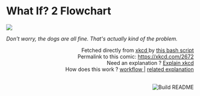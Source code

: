 # <b>What If? 2 Flowchart</b>

[![](https://imgs.xkcd.com/comics/what_if_2_flowchart.png)](https://xkcd.com/2672)

<i>Don&#39;t worry, the dogs are all fine. That&#39;s actually kind of the problem.</i>

<div align="right">
  Fetched directly from
  <a href="https://xkcd.com">
    xkcd
  </a>
  by
  <a href="https://github.com/Vanille-N/Vanille-N/blob/master/fetch">
    this bash script
  </a>
</div>
<div align="right">
  Permalink to this comic:
  <a href="https://xkcd.com/2672">
    https://xkcd.com/2672
  </a>
</div>
<div align="right">
  Need an explanation ?
  <a href="https://www.explainxkcd.com/wiki/index.php/2672">
    Explain xkcd
  </a>
</div>
<div align="right">
  How does this work ?
  <a href="https://github.com/Vanille-N/Vanille-N/blob/master/.github/workflows/build.yml">
    workflow
  </a>
  |
  <a href="https://simonwillison.net/2020/Jul/10/self-updating-profile-readme/">
    related explanation
  </a>
</div><br>

<a href="https://github.com/Vanille-N/Vanille-N/actions"><img src="https://github.com/Vanille-N/Vanille-N/workflows/Build%20README/badge.svg" align="right" alt="Build README"></a>
